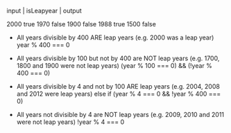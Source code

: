 
input   | isLeapyear | output

2000                    true
1970                    false
1900                    false
1988                    true
1500                    false


- All years divisible by 400 ARE leap years (e.g. 2000 was a leap year)
year % 400 === 0

- All years divisible by 100 but not by 400 are NOT leap years (e.g. 1700, 1800 and 1900 were not leap years)
(year % 100 === 0) && (!year % 400 === 0)

- All years divisible by 4 and not by 100 ARE leap years (e.g. 2004, 2008 and 2012 were leap years)
else if (year % 4 === 0 && !year % 400 === 0)

- All years not divisible by 4 are NOT leap years (e.g. 2009, 2010 and 2011 were not leap years)
!year % 4 === 0